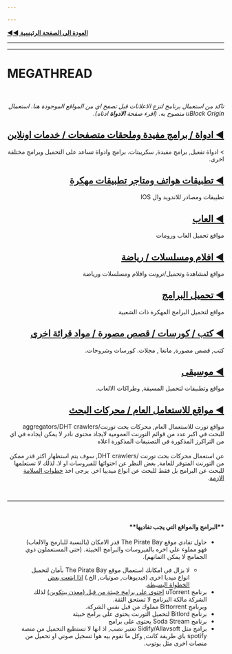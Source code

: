 ```yaml
---

---
```


[**◄◄ العودة الى الصغحة الرئيسية**](https://dexter21767.github.io/socratechs/readme)



---

---





# MEGATHREAD





&nbsp;










<div dir="rtl"><span> <i>
تاكد من استعمال برنامج لنزع الاعلانات قبل تصفح اي من المواقع الموجودة هنا. استعمال uBlock Origin منصوح به. (اقرء صفحة <b> الادواة</b> ادناه).
</i></span></div>


<div dir="rtl"> <h2> <a href="https://dexter21767.github.io/socratechs/megathread/tools"> ◀ ادواة / برامج مفيدة وملحقات متصفحات / خدمات  اونلاين</a></h2></div> 


<div dir="rtl">
> ادواة تفعيل, برامج مفيدة, سكريبتات. برامج وادواة تساعد على التحميل وبرامج مختلفة اخرى.
</div>



<div dir="rtl"> <h2><a href="https://dexter21767.github.io/socratechs/megathread/mobile_apps_and_repos"> ◀ تطبيقات هواتف ومتاجر تطبيقات مهكرة</a></h2></div>  


<div dir="rtl">
تطبيقات ومصادر للاندويد وال IOS
</div>

<div dir="rtl"><h2><a href="https://dexter21767.github.io/socratechs/megathread/games"> ◀ العاب</a></h2></div>  


<div dir="rtl">
مواقع تحميل العاب ورومات
</div>


<div dir="rtl"><h2><a href="https://dexter21767.github.io/socratechs/megathread/movies_and_tv"> ◀ افلام ومسلسلات / رياضة</a></h2></div> 

<div dir="rtl">
مواقع لمشاهدة وتحميل/ترونت وافلام ومسلسلات ورياضة
</div>
 

<div dir="rtl"><h2><a href="https://dexter21767.github.io/socratechs/megathread/software_downloads"> ◀ تحميل البرامج </a></h2></div>  

<div dir="rtl">
مواقع لتحميل البرامج المهكرة ذات الشعبية
</div>



<div dir="rtl"><h2><a href="https://dexter21767.github.io/socratechs/reading_material_and_elearning"> ◀ كتب / كورسات / قصص مصورة / مواد قرائة اخرى </a></h2></div> 


<div dir="rtl">
كتب, قصص مصورة, مانغا , مجلات. كورسات وشروحات.
</div>



<div dir="rtl"><h2><a href="https://dexter21767.github.io/socratechs/megathread/music"> ◀ موسيقى </a></h2></div>  

<div dir="rtl">
مواقع وتطبيقات لتحميل المسيقة, وطراكات الالعاب.
</div>


<div dir="rtl"><h2><a href="https://dexter21767.github.io/socratechs/megathread/general_sites_and_search_engines"> ◀ مواقع للاستعامل العام / محركات البحث</a></h2></div> 


<div dir="rtl">
مواقع تورت للاستعمال العام, محركات بحث تورنت/aggregators/DHT crawlers  للبحث في اكبر عدد من قوائم التورنت العمومية لايجاد محتوى نادر لا يمكن ايجاده في اي من التراكرز المذكورة في التصنيفات المذكورة اعلاه
<br><br>
عن استعمال محركات بحث تورنت /DHT crawlers, سوف يتم استظهار اكثر قدر ممكن من التورنت المتوفر للعامة, بغض النظر عن احتوائها للفيروسات او لا. لذلك لا تستعلمها للبحث عن البرامج بل فقط للبحث  عن انواع ميدييا اخر. يرجى اخذ  <a href ="https://dexter21767.github.io/socratechs/browsing_and_downloading_guide"> خطوات السلامة الازمة</a>.
</div>


&nbsp;



---



&nbsp;







<div dir="rtl">
<H4> **البرامج والمواقع التي يجب تفاديها**</h4>
<ul>
<li> 
حاول تفادي موقع The Pirate Bay قدر الامكان (بالنسبة للبارمج والالعاب) فهو مملوء على اخره بالفيروسات والبرامج الخبيثة. (حتى المستعملون ذوي الجمامج لا يمكن ااتمانهم).
</li>
<ul>
<li> 
لا يزال في امكانك استعمال موقع The Pirate Bay بأمان لتحميل انواع ميديا اخرى (فيديوهات, صوتيات, الخ.) <a href="https://dexter21767.github.io/socratechs/browsing_and_downloading_guide)">اذا ابتعت بعض الخطواة البسيطة</a>.
</li>
 </ul>
<li>
برنامج uTorrent <a href="https://www.trustedreviews.com/news/utorrent-silently-installing-bundled-bitcoin-mining-software-2931825"> احتوى على برامج خبيثة من قبل (معدن بيتكوين)</a>  لذلك الشركة مالكة البرنامج لا تستحق الثقة. <br> وبرنامج Bittorrent مملوك من قبل نفس الشركة.
 </li>
 <li>
برنامج Bitlord لتحميل التورنت يحتوى على برامج خبيثة
 </li>
  <li>
برنامج Soda Stream يحتوى على برامج 
 </li>
  <li>
برامج مثل Sidify/Allavsoft تعتبر نصب, اذ انها لا تستطيع التحميل من منصة spotify باي طريقة كانت, وكل ما تقوم بيه هوا تسجيل صوتي او تحميل من منصات اخرى مثل يوتوب.
 </li>
</ul>
</div>











